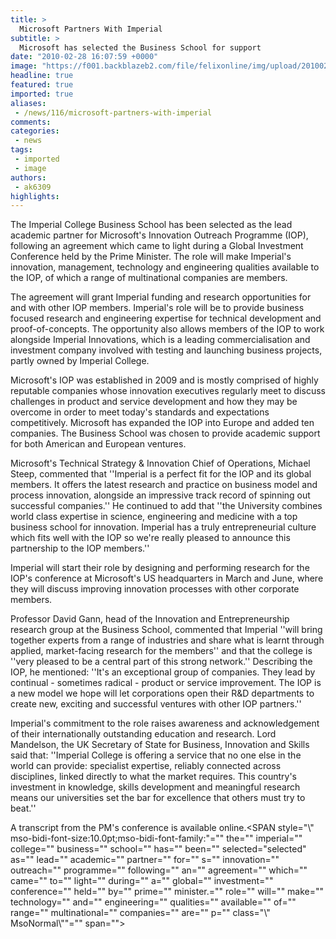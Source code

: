 ```yaml
---
title: >
  Microsoft Partners With Imperial
subtitle: >
  Microsoft has selected the Business School for support
date: "2010-02-28 16:07:59 +0000"
image: "https://f001.backblazeb2.com/file/felixonline/img/upload/201002281603-ak6309-Microsof.jpg"
headline: true
featured: true
imported: true
aliases:
 - /news/116/microsoft-partners-with-imperial
comments:
categories:
 - news
tags:
 - imported
 - image
authors:
 - ak6309
highlights:
---
```


The Imperial College Business School has been selected as the lead academic partner for Microsoft's Innovation Outreach Programme (IOP), following an agreement which came to light during a Global Investment Conference held by the Prime Minister. The role will make Imperial's innovation, management, technology and engineering qualities available to the IOP, of which a range of multinational companies are members.

The agreement will grant Imperial funding and research opportunities for and with other IOP members. Imperial's role will be to provide business focused research and engineering expertise for technical development and proof-of-concepts. The opportunity also allows members of the IOP to work alongside Imperial Innovations, which is a leading commercialisation and investment company involved with testing and launching business projects, partly owned by Imperial College.

Microsoft's IOP was established in 2009 and is mostly comprised of highly reputable companies whose innovation executives regularly meet to discuss challenges in product and service development and how they may be overcome in order to meet today's standards and expectations competitively. Microsoft has expanded the IOP into Europe and added ten companies. The Business School was chosen to provide academic support for both American and European ventures.

Microsoft's Technical Strategy & Innovation Chief of Operations, Michael Steep, commented that ''Imperial is a perfect fit for the IOP and its global members. It offers the latest research and practice on business model and process innovation, alongside an impressive track record of spinning out successful companies.'' He continued to add that ''the University combines world class expertise in science, engineering and medicine with a top business school for innovation. Imperial has a truly entrepreneurial culture which fits well with the IOP so we're really pleased to announce this partnership to the IOP members.''

Imperial will start their role by designing and performing research for the IOP's conference at Microsoft's US headquarters in March and June, where they will discuss improving innovation processes with other corporate members.

Professor David Gann, head of the Innovation and Entrepreneurship research group at the Business School, commented that Imperial ''will bring together experts from a range of industries and share what is learnt through applied, market-facing research for the members'' and that the college is ''very pleased to be a central part of this strong network.'' Describing the IOP, he mentioned: ''It's an exceptional group of companies. They lead by continual - sometimes radical - product or service improvement. The IOP is a new model we hope will let corporations open their R&D departments to create new, exciting and successful ventures with other IOP partners.''

Imperial's commitment to the role raises awareness and acknowledgement of their internationally outstanding education and research. Lord Mandelson, the UK Secretary of State for Business, Innovation and Skills said that: ''Imperial College is offering a service that no one else in the world can provide: specialist expertise, reliably connected across disciplines, linked directly to what the market requires. This country's investment in knowledge, skills development and meaningful research means our universities set the bar for excellence that others must try to beat.''

A transcript from the PM's conference is available online.<SPAN style="\\" mso-bidi-font-size:10.0pt;mso-bidi-font-family:"="" the="" imperial="" college="" business="" school="" has="" been="" selected="selected" as="" lead="" academic="" partner="" for="" s="" innovation="" outreach="" programme="" following="" an="" agreement="" which="" came="" to="" light="" during="" a="" global="" investment="" conference="" held="" by="" prime="" minister.="" role="" will="" make="" technology="" and="" engineering="" qualities="" available="" of="" range="" multinational="" companies="" are="" p="" class="\\" MsoNormal\\""="" span="">
